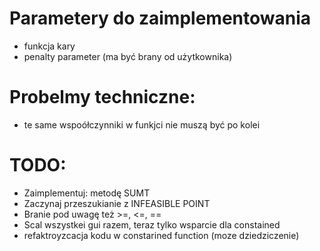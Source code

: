 # Parametery do zaimplementowania 
- funkcja kary
- penalty parameter (ma być brany od użytkownika)

# Probelmy techniczne: 
- te same wspoółczynniki w funkjci nie muszą być po kolei

# TODO:
- Zaimplementuj: metodę SUMT
- Zaczynaj przeszukianie z INFEASIBLE POINT
- Branie pod uwagę też >=, <=, ==
- Scal wszystkei gui razem, teraz tylko wsparcie dla constained
- refaktroyzcacja kodu w constarined function (moze dziedziczenie)
